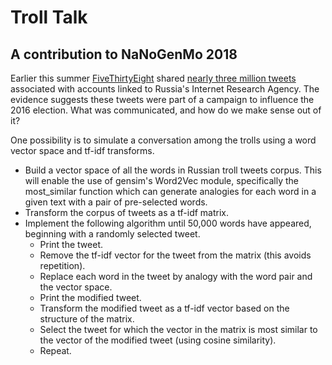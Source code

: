 # Troll Talk

## A contribution to NaNoGenMo 2018

Earlier this summer [FiveThirtyEight](https://fivethirtyeight.com/features/why-were-sharing-3-million-russian-troll-tweets/) shared [nearly three million tweets](https://github.com/fivethirtyeight/russian-troll-tweets/) associated with accounts linked to Russia's Internet Research Agency. The evidence suggests these tweets were part of a campaign to influence the 2016 election. What was communicated, and how do we make sense out of it?

One possibility is to simulate a conversation among the trolls using a word vector space and tf-idf transforms.

* Build a vector space of all the words in Russian troll tweets corpus. This will enable the use of  gensim's Word2Vec module, specifically the most_similar function which can generate analogies for each word in a given text with a pair of pre-selected words.
* Transform the corpus of tweets as a tf-idf matrix.
* Implement the following algorithm until 50,000 words have appeared, beginning with a randomly selected tweet.
  * Print the tweet.
  * Remove the tf-idf vector for the tweet from the matrix (this avoids repetition).
  * Replace each word in the tweet by analogy with the word pair and the vector space.
  * Print the modified tweet.
  * Transform the modified tweet as a tf-idf vector based on the structure of the matrix.
  * Select the tweet for which the vector in the matrix is most similar to the vector of the modified tweet (using cosine similarity).
  * Repeat.
